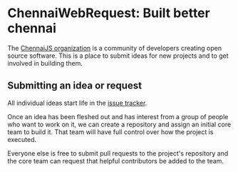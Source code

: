 # ChennaiWebRequest: Built better chennai

The [ChennaiJS organization](http://chennaijs.github.com) is a community of developers creating open source software. This is a place to submit ideas for new projects and to get involved in building them.

## Submitting an idea or request

All individual ideas start life in the [issue tracker](https://github.com/ChennaiJS/ChennaiWebRequest/issues).

Once an idea has been fleshed out and has interest from a group of people who want to work on it, we can create a repository and assign an initial core team to build it. That team will have full control over how the project is executed.

Everyone else is free to submit pull requests to the project's repository and the core team can request that helpful contributors be added to the team.
